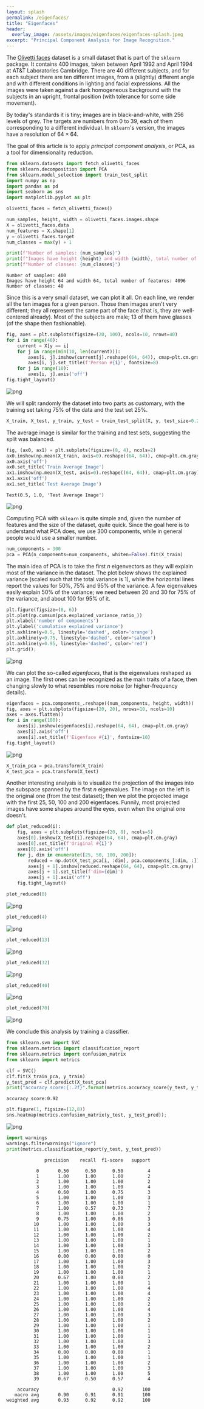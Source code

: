 ```yaml
---
layout: splash
permalink: /eigenfaces/
title: "Eigenfaces"
header:
  overlay_image: /assets/images/eigenfaces/eigenfaces-splash.jpeg
excerpt: "Principal Component Analysis for Image Recognition."
---
```


The [Olivetti faces](https://scikit-learn.org/stable/datasets/real_world.html#olivetti-faces-dataset) dataset is a small dataset that is part of the `sklearn` package. It contains 400 images, taken between April 1992 and April 1994 at AT&T Laboratories Cambridge. There are 40 different subjects, and for each subject there are ten different images, from a (slightly) different angle and with different conditions in lighting and facial expressions.  All the images were taken against a dark homogeneous background with the subjects in an upright, frontal position (with tolerance for some side movement).

By today's standards it is tiny; images are in black-and-white, with 256 levels of grey. The targets are numbers from 0 to 39, each of them corresponding to a different individual. In `sklearn`'s version, the images have a resolution of $64 \times 64$.

The goal of this article is to apply *principal component analysis*, or PCA, as a tool for dimensionality reduction.


```python
from sklearn.datasets import fetch_olivetti_faces
from sklearn.decomposition import PCA
from sklearn.model_selection import train_test_split
import numpy as np
import pandas as pd
import seaborn as sns
import matplotlib.pyplot as plt
```


```python
olivetti_faces = fetch_olivetti_faces()
```


```python
num_samples, height, width = olivetti_faces.images.shape
X = olivetti_faces.data
num_features = X.shape[1]
y = olivetti_faces.target
num_classes = max(y) + 1

print(f"Number of samples: {num_samples}")
print(f"Images have height {height} and width {width}, total number of features: {num_features}") 
print(f"Number of classes: {num_classes}")
```

    Number of samples: 400
    Images have height 64 and width 64, total number of features: 4096
    Number of classes: 40
    

Since this is a very small dataset, we can plot it all. On each line, we render all the ten images for a given person. Those then images aren't very different; they all represent the same part of the face (that is, they are well-centered already). Most of the subjects are male; 13 of them have glasses (of the shape then fashionable).


```python
fig, axes = plt.subplots(figsize=(20, 100), ncols=10, nrows=40)
for i in range(40):
    current = X[y == i]
    for j in range(min(10, len(current))):
        axes[i, j].imshow(current[j].reshape((64, 64)), cmap=plt.cm.gray)
        axes[i, j].set_title(f'Person #{i}', fontsize=8)
    for j in range(10):
        axes[i, j].axis('off')
fig.tight_layout()
```


    
![png](/assets/images/eigenfaces/eigenfaces-1.png)
    


We will split randomly the dataset into two parts as customary, with the training set taking 75% of the data and the test set 25%.


```python
X_train, X_test, y_train, y_test = train_test_split(X, y, test_size=0.25, random_state=42)
```

The average image is similar for the training and test sets, suggesting the split was balanced.


```python
fig, (ax0, ax1) = plt.subplots(figsize=(8, 4), ncols=2)
ax0.imshow(np.mean(X_train, axis=0).reshape((64, 64)), cmap=plt.cm.gray)
ax0.axis('off')
ax0.set_title('Train Average Image')
ax1.imshow(np.mean(X_test, axis=0).reshape((64, 64)), cmap=plt.cm.gray)
ax1.axis('off')
ax1.set_title('Test Average Image')
```




    Text(0.5, 1.0, 'Test Average Image')




    
![png](/assets/images/eigenfaces/eigenfaces-2.png)
    


Computing PCA with `sklearn` is quite simple and, given the number of features and the size of the dataset, quite quick. Since the goal here is to understand what PCA does, we use 300 components, while in general people would use a smaller number.


```python
num_components = 300
pca = PCA(n_components=num_components, whiten=False).fit(X_train)
```

The main idea of PCA is to take the first $n$ eigenvectors as they will explain most of the variance in the dataset. The plot below shows the explained variance (scaled such that the total variance is 1), while the horizontal lines report the values for 50%, 75% and 95% of the variance. A few eigenvalues easily explain 50% of the variance; we need between 20 and 30 for 75% of the variance, and about 100 for 95% of it.


```python
plt.figure(figsize=(8, 6))
plt.plot(np.cumsum(pca.explained_variance_ratio_))
plt.xlabel('number of components')
plt.ylabel('cumulative explained variance')
plt.axhline(y=0.5, linestyle='dashed', color='orange')
plt.axhline(y=0.75, linestyle='dashed', color='salmon')
plt.axhline(y=0.95, linestyle='dashed', color='red')
plt.grid();
```


    
![png](/assets/images/eigenfaces/eigenfaces-3.png)
    


We can plot the so-called *eigenfaces*, that is the eigenvalues reshaped as an image. The first ones can be recognized as the main traits of a face, then changing slowly to what resembles more noise (or higher-frequency details).


```python
eigenfaces = pca.components_.reshape((num_components, height, width))
fig, axes = plt.subplots(figsize=(20, 20), nrows=10, ncols=10)
axes = axes.flatten()
for i in range(100):
    axes[i].imshow(eigenfaces[i].reshape(64, 64), cmap=plt.cm.gray)
    axes[i].axis('off')
    axes[i].set_title(f'Eigenface #{i}', fontsize=10)
fig.tight_layout()
```


    
![png](/assets/images/eigenfaces/eigenfaces-4.png)
    



```python
X_train_pca = pca.transform(X_train)
X_test_pca = pca.transform(X_test)
```

Another interesting analysis is to visualize the projection of the images into the subspace spanned by the first $n$ eigenvalues. The image on the left is the original one (from the test dataset); then we plot the projected image with the first 25, 50, 100 and 200 eigenfaces. Funnily, most projected images have some shapes around the eyes, even when the original one doesn't.


```python
def plot_reduced(i):
    fig, axes = plt.subplots(figsize=(20, 8), ncols=5)
    axes[0].imshow(X_test[i].reshape(64, 64), cmap=plt.cm.gray)
    axes[0].set_title(f'Original #{i}')
    axes[0].axis('off')
    for j, dim in enumerate([25, 50, 100, 200]):
        reduced = np.dot(X_test_pca[i, :dim], pca.components_[:dim, :]) + pca.mean_
        axes[j + 1].imshow(reduced.reshape(64, 64), cmap=plt.cm.gray)
        axes[j + 1].set_title(f'dim={dim}')
        axes[j + 1].axis('off')
    fig.tight_layout()
```


```python
plot_reduced(0)
```


    
![png](/assets/images/eigenfaces/eigenfaces-5.png)
    



```python
plot_reduced(4)
```


    
![png](/assets/images/eigenfaces/eigenfaces-6.png)
    



```python
plot_reduced(13)
```


    
![png](/assets/images/eigenfaces/eigenfaces-7.png)
    



```python
plot_reduced(32)
```


    
![png](/assets/images/eigenfaces/eigenfaces-8.png)
    



```python
plot_reduced(40)
```


    
![png](/assets/images/eigenfaces/eigenfaces-9.png)
    



```python
plot_reduced(70)
```


    
![png](/assets/images/eigenfaces/eigenfaces-10.png)
    


We conclude this analysis by training a classifier.


```python
from sklearn.svm import SVC
from sklearn.metrics import classification_report
from sklearn.metrics import confusion_matrix
from sklearn import metrics
```


```python
clf = SVC()
clf.fit(X_train_pca, y_train)
y_test_pred = clf.predict(X_test_pca)
print("accuracy score:{:.2f}".format(metrics.accuracy_score(y_test, y_test_pred)))
```

    accuracy score:0.92
    


```python
plt.figure(1, figsize=(12,8))
sns.heatmap(metrics.confusion_matrix(y_test, y_test_pred));
```


    
![png](/assets/images/eigenfaces/eigenfaces-11.png)
    



```python
import warnings
warnings.filterwarnings("ignore")
print(metrics.classification_report(y_test, y_test_pred))
```

                  precision    recall  f1-score   support
    
               0       0.50      0.50      0.50         4
               1       1.00      1.00      1.00         2
               2       1.00      1.00      1.00         2
               3       1.00      1.00      1.00         4
               4       0.60      1.00      0.75         3
               5       1.00      1.00      1.00         3
               6       1.00      1.00      1.00         1
               7       1.00      0.57      0.73         7
               8       1.00      1.00      1.00         2
               9       0.75      1.00      0.86         3
              10       1.00      1.00      1.00         3
              11       1.00      1.00      1.00         4
              12       1.00      1.00      1.00         2
              13       1.00      1.00      1.00         1
              14       1.00      1.00      1.00         3
              15       1.00      1.00      1.00         2
              16       0.00      0.00      0.00         0
              17       1.00      1.00      1.00         3
              18       1.00      1.00      1.00         2
              19       1.00      1.00      1.00         1
              20       0.67      1.00      0.80         2
              21       1.00      1.00      1.00         1
              22       1.00      1.00      1.00         4
              23       1.00      1.00      1.00         4
              24       1.00      1.00      1.00         2
              25       1.00      1.00      1.00         2
              26       1.00      1.00      1.00         4
              27       1.00      1.00      1.00         3
              28       1.00      1.00      1.00         2
              29       1.00      1.00      1.00         1
              30       1.00      1.00      1.00         1
              31       1.00      1.00      1.00         1
              32       1.00      1.00      1.00         3
              33       1.00      1.00      1.00         2
              34       0.00      0.00      0.00         1
              35       1.00      1.00      1.00         1
              36       1.00      1.00      1.00         2
              37       1.00      1.00      1.00         3
              38       1.00      1.00      1.00         5
              39       0.67      0.50      0.57         4
    
        accuracy                           0.92       100
       macro avg       0.90      0.91      0.91       100
    weighted avg       0.93      0.92      0.92       100
    
    
